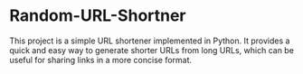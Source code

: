 # Random-URL-Shortner
This project is a simple URL shortener implemented in Python. It provides a quick and easy way to generate shorter URLs from long URLs, which can be useful for sharing links in a more concise format.
